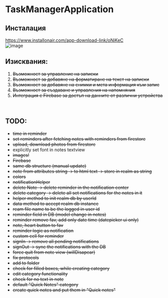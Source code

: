 # TaskManagerApplication 
## Инсталация 
 
https://www.installonair.com/app-download-link/oNiKeC <br/>
![image](https://user-images.githubusercontent.com/48886314/160277029-191ff1ac-532a-4d48-8cab-bbe9e34e2371.png)



## Изисквания:
1. ~~Възможност за управление на записки~~ <br/>
2. ~~Възможност за добавяне на форматиране на текст на записки~~<br/>
3. ~~Възможност за добавяне на снимки и мета информация към запис~~<br/>
4. ~~Възможност за създаване и управления на напомняния~~<br/>
5. ~~Интеграция с Firebase за достъп на данните от различни устройства<br/>~~
<br />

## TODO: <br />
- ~~time in reminder~~
- ~~set reminders after fetching notes with reminders from firestore~~
- ~~upload, download photos from firestore~~
- explicitly set font in notes textview
- ~~images!~~
- ~~Firebase~~
- ~~same db structure (manual update)~~
- ~~note from attributes string -> to html text -> store in realm as string~~
- ~~colors~~
- ~~notificationHelper~~
- ~~delete Note -> delete reminder in the notification center~~
- ~~delete category -> delete all set notifications for the notes in it~~
- ~~helper method to init realm db by userId~~
- ~~data method to accept realm db instance~~
- ~~ream file name to be the logged in user id~~
- ~~reminder field in DB (model change in notes)~~
- ~~reminder remove fav, add only date time (datepicker ui only)~~
- ~~note, heart button to fav~~
- ~~reminder logic as notification~~
- ~~custom cell for reminder~~
- ~~signIn -> remove all pending notifications~~
- ~~signOut -> sync the notifications with the DB~~
- ~~force quit from note view (willDisapear)~~
- ~~fix protocols~~ 
- ~~add to folder~~ 
- ~~check for filled boxes, while creating category~~ 
- ~~edit category functionality~~ 
- ~~check for no text in note~~ 
- ~~default "Quick Notes" category~~ 
- ~~create quick notes and put them in "Quick notes"~~

